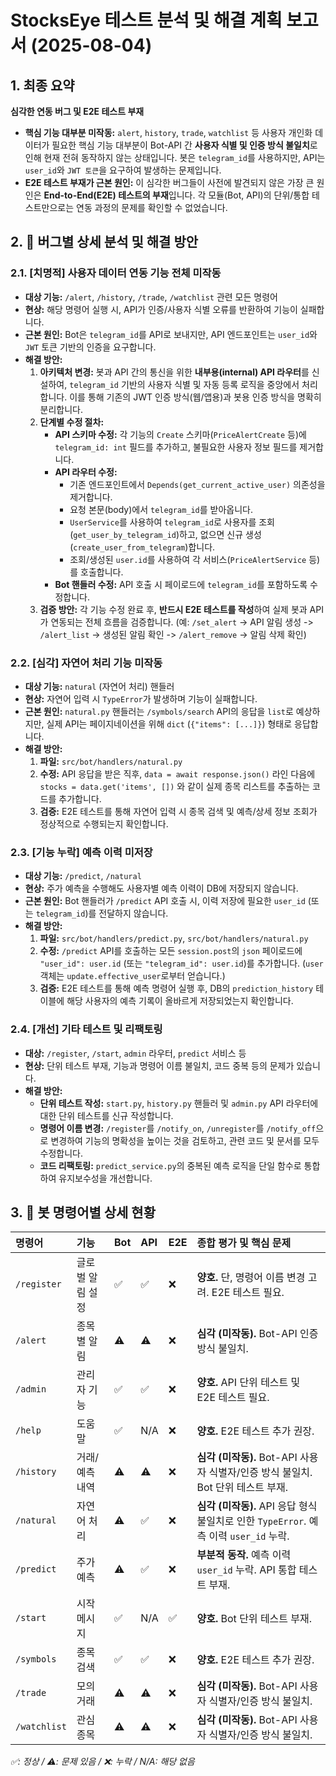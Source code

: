 # StocksEye 테스트 분석 및 해결 계획 보고서 (2025-08-04)

## 1. 최종 요약

**심각한 연동 버그 및 E2E 테스트 부재**

- **핵심 기능 대부분 미작동:** `alert`, `history`, `trade`, `watchlist` 등 사용자 개인화 데이터가 필요한 핵심 기능 대부분이 Bot-API 간 **사용자 식별 및 인증 방식 불일치**로 인해 현재 전혀 동작하지 않는 상태입니다. 봇은 `telegram_id`를 사용하지만, API는 `user_id`와 `JWT 토큰`을 요구하여 발생하는 문제입니다.
- **E2E 테스트 부재가 근본 원인:** 이 심각한 버그들이 사전에 발견되지 않은 가장 큰 원인은 **End-to-End(E2E) 테스트의 부재**입니다. 각 모듈(Bot, API)의 단위/통합 테스트만으로는 연동 과정의 문제를 확인할 수 없었습니다.

## 2. 🐞 버그별 상세 분석 및 해결 방안

### 2.1. [치명적] 사용자 데이터 연동 기능 전체 미작동

- **대상 기능:** `/alert`, `/history`, `/trade`, `/watchlist` 관련 모든 명령어
- **현상:** 해당 명령어 실행 시, API가 인증/사용자 식별 오류를 반환하여 기능이 실패합니다.
- **근본 원인:** Bot은 `telegram_id`를 API로 보내지만, API 엔드포인트는 `user_id`와 `JWT` 토큰 기반의 인증을 요구합니다.
- **해결 방안:**
    1.  **아키텍처 변경:** 봇과 API 간의 통신을 위한 **내부용(internal) API 라우터**를 신설하여, `telegram_id` 기반의 사용자 식별 및 자동 등록 로직을 중앙에서 처리합니다. 이를 통해 기존의 JWT 인증 방식(웹/앱용)과 봇용 인증 방식을 명확히 분리합니다.
    2.  **단계별 수정 절차:**
        -   **API 스키마 수정:** 각 기능의 `Create` 스키마(`PriceAlertCreate` 등)에 `telegram_id: int` 필드를 추가하고, 불필요한 사용자 정보 필드를 제거합니다.
        -   **API 라우터 수정:**
            -   기존 엔드포인트에서 `Depends(get_current_active_user)` 의존성을 제거합니다.
            -   요청 본문(body)에서 `telegram_id`를 받아옵니다.
            -   `UserService`를 사용하여 `telegram_id`로 사용자를 조회(`get_user_by_telegram_id`)하고, 없으면 신규 생성(`create_user_from_telegram`)합니다.
            -   조회/생성된 `user.id`를 사용하여 각 서비스(`PriceAlertService` 등)를 호출합니다.
        -   **Bot 핸들러 수정:** API 호출 시 페이로드에 `telegram_id`를 포함하도록 수정합니다.
    3.  **검증 방안:** 각 기능 수정 완료 후, **반드시 E2E 테스트를 작성**하여 실제 봇과 API가 연동되는 전체 흐름을 검증합니다. (예: `/set_alert` -> API 알림 생성 -> `/alert_list` -> 생성된 알림 확인 -> `/alert_remove` -> 알림 삭제 확인)

### 2.2. [심각] 자연어 처리 기능 미작동

- **대상 기능:** `natural` (자연어 처리) 핸들러
- **현상:** 자연어 입력 시 `TypeError`가 발생하며 기능이 실패합니다.
- **근본 원인:** `natural.py` 핸들러는 `/symbols/search` API의 응답을 `list`로 예상하지만, 실제 API는 페이지네이션을 위해 `dict` (`{"items": [...]}`) 형태로 응답합니다.
- **해결 방안:**
    1.  **파일:** `src/bot/handlers/natural.py`
    2.  **수정:** API 응답을 받은 직후, `data = await response.json()` 라인 다음에 `stocks = data.get('items', [])` 와 같이 실제 종목 리스트를 추출하는 코드를 추가합니다.
    3.  **검증:** E2E 테스트를 통해 자연어 입력 시 종목 검색 및 예측/상세 정보 조회가 정상적으로 수행되는지 확인합니다.

### 2.3. [기능 누락] 예측 이력 미저장

- **대상 기능:** `/predict`, `/natural`
- **현상:** 주가 예측을 수행해도 사용자별 예측 이력이 DB에 저장되지 않습니다.
- **근본 원인:** Bot 핸들러가 `/predict` API 호출 시, 이력 저장에 필요한 `user_id` (또는 `telegram_id`)를 전달하지 않습니다.
- **해결 방안:**
    1.  **파일:** `src/bot/handlers/predict.py`, `src/bot/handlers/natural.py`
    2.  **수정:** `/predict` API를 호출하는 모든 `session.post`의 `json` 페이로드에 `"user_id": user.id` (또는 `"telegram_id": user.id`)를 추가합니다. (`user` 객체는 `update.effective_user`로부터 얻습니다.)
    3.  **검증:** E2E 테스트를 통해 예측 명령어 실행 후, DB의 `prediction_history` 테이블에 해당 사용자의 예측 기록이 올바르게 저장되었는지 확인합니다.

### 2.4. [개선] 기타 테스트 및 리팩토링

- **대상:** `/register`, `/start`, `admin` 라우터, `predict` 서비스 등
- **현상:** 단위 테스트 부재, 기능과 명령어 이름 불일치, 코드 중복 등의 문제가 있습니다.
- **해결 방안:**
    - **단위 테스트 작성:** `start.py`, `history.py` 핸들러 및 `admin.py` API 라우터에 대한 단위 테스트를 신규 작성합니다.
    - **명령어 이름 변경:** `/register`를 `/notify_on`, `/unregister`를 `/notify_off`으로 변경하여 기능의 명확성을 높이는 것을 검토하고, 관련 코드 및 문서를 모두 수정합니다.
    - **코드 리팩토링:** `predict_service.py`의 중복된 예측 로직을 단일 함수로 통합하여 유지보수성을 개선합니다.

## 3. 🤖 봇 명령어별 상세 현황

| 명령어 | 기능 | Bot | API | E2E | 종합 평가 및 핵심 문제 |
| :--- | :--- | :--- | :--- | :--- | :--- |
| `/register` | 글로벌 알림 설정 | ✅ | ✅ | ❌ | **양호.** 단, 명령어 이름 변경 고려. E2E 테스트 필요. |
| `/alert` | 종목별 알림 | ⚠️ | ⚠️ | ❌ | **심각 (미작동).** Bot-API 인증 방식 불일치. |
| `/admin` | 관리자 기능 | ✅ | ✅ | ❌ | **양호.** API 단위 테스트 및 E2E 테스트 필요. |
| `/help` | 도움말 | ✅ | N/A | ❌ | **양호.** E2E 테스트 추가 권장. |
| `/history` | 거래/예측 내역 | ⚠️ | ⚠️ | ❌ | **심각 (미작동).** Bot-API 사용자 식별자/인증 방식 불일치. Bot 단위 테스트 부재. |
| `/natural` | 자연어 처리 | ⚠️ | ✅ | ❌ | **심각 (미작동).** API 응답 형식 불일치로 인한 `TypeError`. 예측 이력 `user_id` 누락. |
| `/predict` | 주가 예측 | ⚠️ | ✅ | ❌ | **부분적 동작.** 예측 이력 `user_id` 누락. API 통합 테스트 부재. |
| `/start` | 시작 메시지 | ✅ | N/A | ✅ | **양호.** Bot 단위 테스트 부재. |
| `/symbols` | 종목 검색 | ✅ | ✅ | ❌ | **양호.** E2E 테스트 추가 권장. |
| `/trade` | 모의 거래 | ⚠️ | ⚠️ | ❌ | **심각 (미작동).** Bot-API 사용자 식별자/인증 방식 불일치. |
| `/watchlist` | 관심 종목 | ⚠️ | ⚠️ | ❌ | **심각 (미작동).** Bot-API 사용자 식별자/인증 방식 불일치. |

*✅: 정상 / ⚠️: 문제 있음 / ❌: 누락 / N/A: 해당 없음*